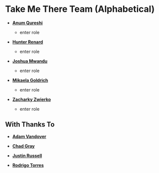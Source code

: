 # Take Me There Team (Alphabetical)
* **[Anum Qureshi](https://github.com/sujiko)**
    * enter role

* **[Hunter Renard](https://github.com/RenardHJ)**
    * enter role

* **[Joshua Mwandu](https://github.com/jmwandu)**
    * enter role

* **[Mikaela Goldrich](https://github.com/mikaelagoldrich)**
    * enter role

* **[Zacharky Zwierko]()**
    * enter role

## With Thanks To
* **[Adam Vandover](https://github.com/adam2k)**

* **[Chad Gray](https://github.com/chadicus)**

* **[Justin Russell](https://www.linkedin.com/in/justin-russell-8234676a/)**

* **[Rodrigo Torres](https://github.com/rt-heroku)**

